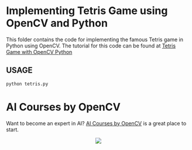 # Implementing Tetris Game using OpenCV and Python

This folder contains the code for implementing the famous Tetris game in Python using OpenCV. The tutorial for this code can be found at [Tetris Game with OpenCV Python](https://www.learnopencv.com/tetris-with-opencv-python)

## USAGE

```
python tetris.py
```

# AI Courses by OpenCV

Want to become an expert in AI? [AI Courses by OpenCV](https://opencv.org/courses/) is a great place to start. 

<a href="https://opencv.org/courses/">
<p align="center"> 
<img src="https://www.learnopencv.com/wp-content/uploads/2020/04/AI-Courses-By-OpenCV-Github.png">
</p>
</a>
